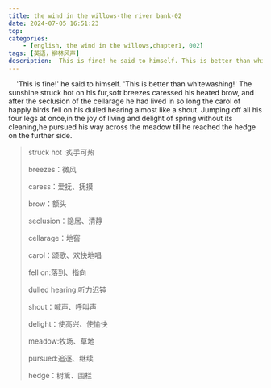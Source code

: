 ```yaml
---
title: the wind in the willows-the river bank-02
date: 2024-07-05 16:51:23
top:
categories:
    - [english, the wind in the willows,chapter1, 002]
tags: [英语，柳林风声]
description:  This is fine! he said to himself. This is better than whitewashing!
---
```

&nbsp;&nbsp;&nbsp;&nbsp;'This is fine!' he said to himself. 'This is better than whitewashing!' The sunshine struck hot on his fur,soft breezes caressed his heated brow, and after the seclusion of the cellarage he had lived in so long the carol of happly birds fell on his dulled hearing almost like a shout. Jumping off all his four legs at once,in the joy of living and delight of spring without  its cleaning,he pursued his way across the meadow till he reached  the hedge on the further side.

> struck hot :炙手可热
>
> breezes：微风
>
> caress：爱抚、抚摸
>
> brow：额头
>
> seclusion：隐居、清静
>
> cellarage：地窖
>
> carol：颂歌、欢快地唱
>
> fell on:落到、指向
>
> dulled hearing:听力迟钝
>
> shout：喊声、呼叫声
>
> delight：使高兴、使愉快
>
> meadow:牧场、草地
>
> pursued:追逐、继续
>
> hedge：树篱、围栏
>
>
>
> 

